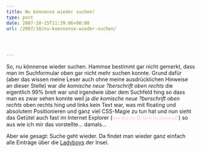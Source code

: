```yaml
---
title: Nu könnense wieder suchen!
type: post
date: 2007-10-15T11:39:06+00:00
url: /2007/10/nu-koennense-wieder-suchen/




---
```

So, nu könnense wieder suchen. Hammse bestimmt gar nicht gemerkt, dass man im Suchformular oben gar nicht mehr suchen konnte. Grund dafür (aber das wissen meine Leser auch ohne meine ausdrücklichen Hinweise an dieser Stelle) war _die komische neue ?berschrift oben rechts_ die eigentlich 99% breit war und irgendwie über dem Suchfeld hing so dass man es zwar sehen konnte weil ja _die komische neue ?berschrift oben rechts_ oben rechts hing und links kein Text war, was mit floating und absolutem Positionieren und ganz viel <span class="caps">CSS</span>-Magie zu tun hat und nun sieht das Getütel auch fast im Internet Explorer (<span style="font-family: 'Comic Sans MS';color:pink;">wer das im IE liest ist dooooof!</span>) so aus wie ich mir das vorstellte... damals...

Aber wie gesagt: Suche geht wieder. Da findet man wieder ganz einfach alle Einträge über die [Ladyboys][1] der Insel.

 [1]: https://samui-samui.de/suchen/?q=ladyboy
